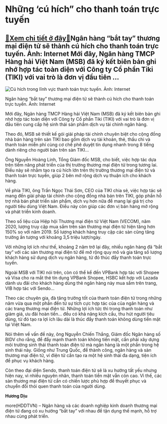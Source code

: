 Những ‘cú hích” cho thanh toán trực tuyến
=========================================

[:gift:Xem chi tiết ở đây:gift:](https://hddtvn.com/nhung-cu-hich-cho-thanh-toan-truc-tuyen/)Ngân hàng “bắt tay” thương mại điện tử sẽ thành cú hích cho thanh toán trực tuyến. Ảnh: Internet Mới đây, Ngân hàng TMCP Hàng hải Việt Nam (MSB) đã ký kết biên bản ghi nhớ hợp tác toàn diện với Công ty Cổ phần Tiki (TIKI) với vai trò là đơn vị đầu tiên …
--------------------------------------------------------------------------------------------------------------------------------------------------------------------------------------------------------------------------------------------------------------





![Cú hích trong lĩnh vực thanh toán trực tuyến. Ảnh: Internet](https://hddtvn.com/wp-content/uploads/2021/02/95544282.jpg "Cú hích trong lĩnh vực thanh toán trực tuyến. Ảnh: Internet")


Ngân hàng “bắt tay” thương mại điện tử sẽ thành cú hích cho thanh toán trực tuyến. Ảnh: Internet



Mới đây, Ngân hàng TMCP Hàng hải Việt Nam (MSB) đã ký kết biên bản ghi nhớ hợp tác toàn diện với Công ty Cổ phần Tiki (TIKI) với vai trò là đơn vị đầu tiên cung cấp hệ sinh thái sản phẩm dịch vụ tài chính ngân hàng.


Theo đó, MSB sẽ thiết kế gói giải pháp tài chính chuyên biệt cho cộng đồng nhà bán hàng trên sàn TIKI bao gồm dịch vụ tài khoản, thẻ, thấu chi và thanh toán miễn phí cùng cơ chế phê duyệt tín dụng nhanh trong 8 tiếng dành riêng cho người bán trên sàn TIKI…


Ông Nguyễn Hoàng Linh, Tổng Giám đốc MSB, cho biết, việc hợp tác dựa trên tiềm năng phát triển của thị trường thương mại điện tử trong tương lai. Điều này sẽ nhằm tạo ra cú hích lớn trên thị trường thương mại điện tử và thanh toán trực tuyến, giúp 2 bên mở rộng dịch vụ thuận ích cho khách hàng.


Về phía TIKI, ông Trần Ngọc Thái Sơn, CEO của TIKI chia sẻ, việc hợp tác sẽ mang đến giải pháp tài chính cho cộng đồng nhà bán trên TIKI, góp phần hỗ trợ nhà bán phát triển sản phẩm, dịch vụ hơn nữa để mang lại giá trị cho người tiêu dùng Việt Nam. Điều này còn giúp các đơn vị bán hàng mở rộng và phát triển kinh doanh.


Theo số liệu của Hiệp hội Thương mại điện tử Việt Nam (VECOM), năm 2020, lượng truy cập mua sắm trên sàn thương mại điện tử hiện tăng hơn 150% so với năm 2019. Số lượng khách hàng truy cập các sàn cũng tăng trưởng ấn tượng với khoảng 3,5 triệu lượt/ngày.


Với những lợi ích như thế, khoảng 2 năm trở lại đây, nhiều ngân hàng đã “bắt tay” với các sàn thương mại điện tử để mở rộng quy mô và gia tăng số lượng khách hàng sử dụng dịch vụ ngân hàng, từ đó thúc đẩy thanh toán trực tuyến.


Ngoài MSB với TIKI nói trên, còn có thể kể đến VPBank hợp tác với Shopee và Visa cho ra mắt thẻ tín dụng VPBank Shopee, HSBC kết hợp với Lazada dành ưu đãi cho khách hàng dùng thẻ ngân hàng này mua sắm trên trang, VIB hợp tác với Sendo…


Theo các chuyên gia, đà tăng trưởng tốt của thanh toán điện tử trong những năm vừa qua một phần đến từ sự tích cực hợp tác của của ngân hàng và các trang thương mại điện tử. Những lợi ích tức thì trong thanh toán như giảm giá, ưu đãi hoàn tiền… đều có khả năng kích cầu, thu hút người tiêu dùng, từ đó tạo ra lợi ích lâu dài là thúc đẩy thanh toán không dùng tiền mặt tại Việt Nam.


Nói thêm về vấn đề này, ông Nguyễn Chiến Thắng, Giám đốc Ngân hàng số BIDV cho rằng, để đẩy mạnh thanh toán không tiền mặt, cần phải xây dựng môi trường sinh thái thanh toán điện tử mà ngân hàng là một phần trong hệ sinh thái này. Giống như Trung Quốc, để thành công, ngân hàng và sàn thương mại điện tử, ví điện tử cần tạo ra một hệ sinh thái đa dạng, tiện ích để phục vụ khách hàng.


Còn theo đại diện Sendo, thanh toán điện tử sẽ là xu hướng tất yếu nhưng hiện nay, vì nhiều nguyên nhân, thanh toán tiền mặt vẫn còn cao. Vì thế, các sàn thương mại điện tử cần có chiến lược phù hợp để thuyết phục và chuyển đổi thói quen thanh toán của người dùng.




**Hương Dịu**



more(HDDTVN) – Ngân hàng và các doanh nghiệp kinh doanh thương mại điện tử đang có xu hướng “bắt tay” với nhau để tận dụng thế mạnh, hỗ trợ nhau cùng phát triển.

